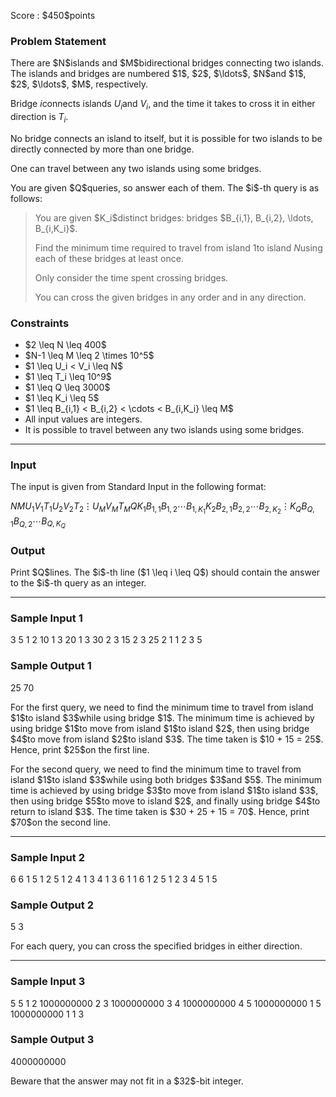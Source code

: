 
<div>

<span>

<span>

<p>
Score : $450$points
</p>

<div>

<section>

### **Problem Statement**

<p>
There are $N$islands and $M$bidirectional bridges connecting two islands. The islands and bridges are numbered $1$, $2$, $\ldots$, $N$and $1$, $2$, $\ldots$, $M$, respectively.

Bridge $i$connects islands $U_i$and $V_i$, and the time it takes to cross it in either direction is $T_i$.

No bridge connects an island to itself, but it is possible for two islands to be directly connected by more than one bridge.

One can travel between any two islands using some bridges.
</p>

<p>
You are given $Q$queries, so answer each of them. The $i$-th query is as follows:
</p>

<blockquote>

<p>
You are given $K_i$distinct bridges: bridges $B_{i,1}, B_{i,2}, \ldots, B_{i,K_i}$.

Find the minimum time required to travel from island $1$to island $N$using each of these bridges at least once.

Only consider the time spent crossing bridges.

You can cross the given bridges in any order and in any direction.
</p>

</blockquote>

</section>

</div>

<div>

<section>

### **Constraints**

<ul>

<li>
$2 \leq N \leq 400$
</li>

<li>
$N-1 \leq M \leq 2 \times 10^5$
</li>

<li>
$1 \leq U_i < V_i \leq N$
</li>

<li>
$1 \leq T_i \leq 10^9$
</li>

<li>
$1 \leq Q \leq 3000$
</li>

<li>
$1 \leq K_i \leq 5$
</li>

<li>
$1 \leq B_{i,1} < B_{i,2} < \cdots < B_{i,K_i} \leq M$
</li>

<li>
All input values are integers.
</li>

<li>
It is possible to travel between any two islands using some bridges.
</li>

</ul>

</section>

</div>

---

<div>

<div>

<section>

### **Input**

<p>
The input is given from Standard Input in the following format:
</p>

<div>

$N$$M$$U_1$$V_1$$T_1$$U_2$$V_2$$T_2$$\vdots$$U_M$$V_M$$T_M$$Q$$K_1$$B_{1,1}$$B_{1,2}$$\cdots$$B_{1,{K_1}}$$K_2$$B_{2,1}$$B_{2,2}$$\cdots$$B_{2,{K_2}}$$\vdots$$K_Q$$B_{Q,1}$$B_{Q,2}$$\cdots$$B_{Q,{K_Q}}$
</div>

</section>

</div>

<div>

<section>

### **Output**

<p>
Print $Q$lines. The $i$-th line ($1 \leq i \leq Q$) should contain the answer to the $i$-th query as an integer.
</p>

</section>

</div>

</div>

---

<div>

<section>

### **Sample Input 1**

<div>

3 5
1 2 10
1 3 20
1 3 30
2 3 15
2 3 25
2
1
1
2
3 5

</div>

</section>

</div>

<div>

<section>

### **Sample Output 1**

<div>

25
70

</div>

<p>
For the first query, we need to find the minimum time to travel from island $1$to island $3$while using bridge $1$.
The minimum time is achieved by using bridge $1$to move from island $1$to island $2$, then using bridge $4$to move from island $2$to island $3$. The time taken is $10 + 15 = 25$.
Hence, print $25$on the first line.
</p>

<p>
For the second query, we need to find the minimum time to travel from island $1$to island $3$while using both bridges $3$and $5$.
The minimum time is achieved by using bridge $3$to move from island $1$to island $3$, then using bridge $5$to move to island $2$, and finally using bridge $4$to return to island $3$. The time taken is $30 + 25 + 15 = 70$.
Hence, print $70$on the second line.
</p>

</section>

</div>

---

<div>

<section>

### **Sample Input 2**

<div>

6 6
1 5 1
2 5 1
2 4 1
3 4 1
3 6 1
1 6 1
2
5
1 2 3 4 5
1
5

</div>

</section>

</div>

<div>

<section>

### **Sample Output 2**

<div>

5
3

</div>

<p>
For each query, you can cross the specified bridges in either direction.
</p>

</section>

</div>

---

<div>

<section>

### **Sample Input 3**

<div>

5 5
1 2 1000000000
2 3 1000000000
3 4 1000000000
4 5 1000000000
1 5 1000000000
1
1
3

</div>

</section>

</div>

<div>

<section>

### **Sample Output 3**

<div>

4000000000

</div>

<p>
Beware that the answer may not fit in a $32$-bit integer.
</p>

</section>

</div>

</span>

</span>

</div>
